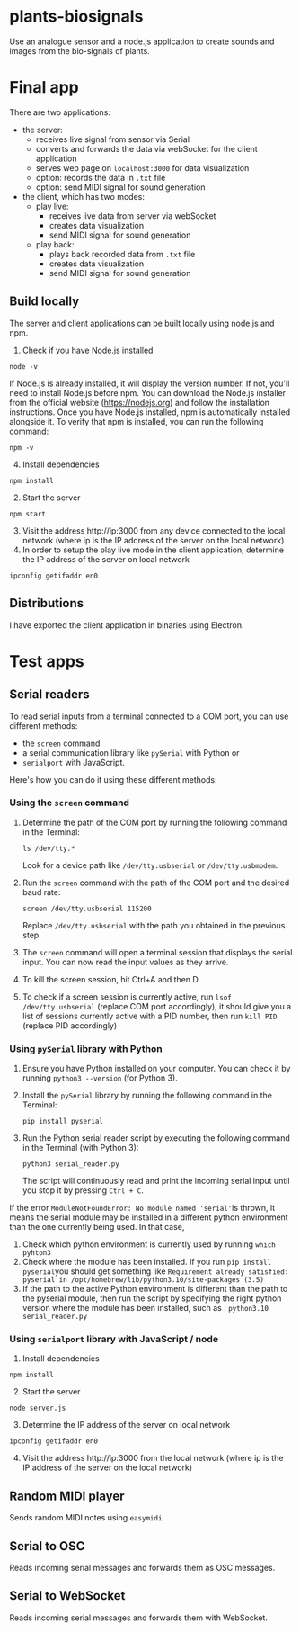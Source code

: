 # plants-biosignals

Use an analogue sensor and a node.js application to create sounds and images from the bio-signals of plants.

# Final app

There are two applications:
- the server:
    - receives live signal from sensor via Serial
    - converts and forwards the data via webSocket for the client application
    - serves web page on `localhost:3000` for data visualization
    - option: records the data in `.txt` file
    - option: send MIDI signal for sound generation
- the client, which has two modes:
    - play live:
        - receives live data from server via webSocket
        - creates data visualization
        - send MIDI signal for sound generation
    - play back:
        - plays back recorded data from `.txt` file
        - creates data visualization
        - send MIDI signal for sound generation

## Build locally

The server and client applications can be built locally using node.js and npm.

1. Check if you have Node.js installed
```
node -v
```
If Node.js is already installed, it will display the version number. If not, you'll need to install Node.js before npm. You can download the Node.js installer from the official website (https://nodejs.org) and follow the installation instructions. Once you have Node.js installed, npm is automatically installed alongside it. To verify that npm is installed, you can run the following command:
```
npm -v
```
4. Install dependencies
```
npm install
```
2. Start the server
```
npm start
```
3. Visit the address http://ip:3000 from any device connected to the local network (where ip is the IP address of the server on the local network)
4. In order to setup the play live mode in the client application, determine the  IP address of the server on local network
```
ipconfig getifaddr en0
```

## Distributions

I have exported the client application in binaries using Electron. 

# Test apps

## Serial readers

To read serial inputs from a terminal connected to a COM port, you can use different methods:
- the `screen` command
- a serial communication library like `pySerial` with Python or
- `serialport` with JavaScript.

Here's how you can do it using these different methods:

### Using the `screen` command

1. Determine the path of the COM port by running the following command in the Terminal:
   ```
   ls /dev/tty.*
   ```
   Look for a device path like `/dev/tty.usbserial` or `/dev/tty.usbmodem`.
   
2. Run the `screen` command with the path of the COM port and the desired baud rate:
   ```
   screen /dev/tty.usbserial 115200
   ```
   Replace `/dev/tty.usbserial` with the path you obtained in the previous step.
3. The `screen` command will open a terminal session that displays the serial input. You can now read the input values as they arrive.
4. To kill the screen session, hit Ctrl+A and then D
5. To check if a screen session is currently active, run `lsof /dev/tty.usbserial` (replace COM port accordingly), it should give you a list of sessions currently active with a PID number, then run `kill PID` (replace PID accordingly)

### Using `pySerial` library with Python

1. Ensure you have Python installed on your computer. You can check it by running `python3 --version` (for Python 3). 
2. Install the `pySerial` library by running the following command in the Terminal:
   ```
   pip install pyserial
   ```
3. Run the Python serial reader script by executing the following command in the Terminal (with Python 3):

   ```
   python3 serial_reader.py
   ```
   
   The script will continuously read and print the incoming serial input until you stop it by pressing `Ctrl + C`.

If the error `ModuleNotFoundError: No module named 'serial'`is thrown, it means the serial module may be installed in a different python environment than the one currently being used. In that case,
1. Check which python environment is currently used by running `which pyhton3`
2. Check where the module has been installed. If you run `pip install pyserial`you should get something like `Requirement already satisfied: pyserial in /opt/homebrew/lib/python3.10/site-packages (3.5)`
3. If the path to the active Python environment is different than the path to the pyserial module, then run the script by specifying the right python version where the module has been installed, such as : `python3.10  serial_reader.py`

### Using `serialport` library with JavaScript / node

1. Install dependencies
```
npm install
```
2. Start the server
```
node server.js
```
3. Determine the  IP address of the server on local network
```
ipconfig getifaddr en0
```
4. Visit the address http://ip:3000 from the local network (where ip is the IP address of the server on the local network)

## Random MIDI player

Sends random MIDI notes using `easymidi`.

## Serial to OSC

Reads incoming serial messages and forwards them as OSC messages.

## Serial to WebSocket

Reads incoming serial messages and forwards them with WebSocket.